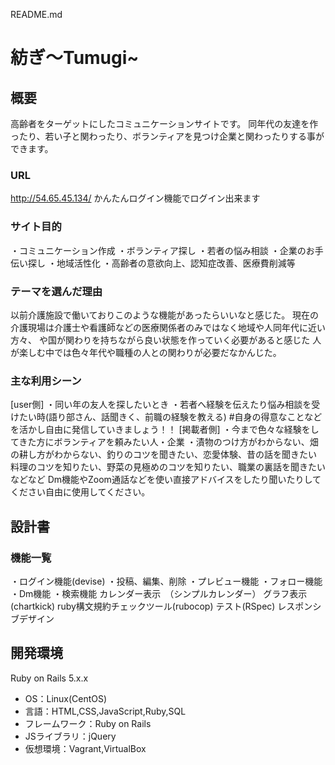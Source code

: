 README.md

# 紡ぎ〜Tumugi~
## 概要
高齢者をターゲットにしたコミュニケーションサイトです。
同年代の友達を作ったり、若い子と関わったり、ボランティアを見つけ企業と関わったりする事ができます。

### URL
http://54.65.45.134/
かんたんログイン機能でログイン出来ます

### サイト目的
・コミュニケーション作成
・ボランティア探し
・若者の悩み相談
・企業のお手伝い探し
・地域活性化
・高齢者の意欲向上、認知症改善、医療費削減等

### テーマを選んだ理由
以前介護施設で働いておりこのような機能があったらいいなと感じた。
現在の介護現場は介護士や看護師などの医療関係者のみではなく地域や人同年代に近い方々、
や国が関わりを持ちながら良い状態を作っていく必要があると感じた
人が楽しむ中では色々年代や職種の人との関わりが必要だなかんじた。

### 主な利用シーン
[user側]
・同い年の友人を探したいとき
・若者へ経験を伝えたり悩み相談を受けたい時(語り部さん、話聞きく、前職の経験を教える)
#自身の得意なことなどを活かし自由に発信していきましょう！！
[掲載者側]
・今まで色々な経験をしてきた方にボランティアを頼みたい人・企業
・漬物のつけ方がわからない、畑の耕し方がわからない、釣りのコツを聞きたい、恋愛体験、昔の話を聞きたい
 料理のコツを知りたい、野菜の見極めのコツを知りたい、職業の裏話を聞きたいなどなど
Dm機能やZoom通話などを使い直接アドバイスをしたり聞いたりしてください自由に使用してください。


## 設計書


### 機能一覧
・ログイン機能(devise)
・投稿、編集、削除
・プレビュー機能
・フォロー機能
・Dm機能
・検索機能
カレンダー表示　（シンプルカレンダー）
グラフ表示(chartkick)
ruby構文規約チェックツール(rubocop)
テスト(RSpec)
レスポンシブデザイン

## 開発環境
Ruby on Rails 5.x.x









- OS：Linux(CentOS)
- 言語：HTML,CSS,JavaScript,Ruby,SQL
- フレームワーク：Ruby on Rails
- JSライブラリ：jQuery
- 仮想環境：Vagrant,VirtualBox

